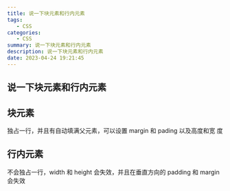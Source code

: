 ```yaml
---
title: 说一下块元素和行内元素
tags: 
   - CSS
categories: 
   - CSS
summary: 说一下块元素和行内元素
description: 说一下块元素和行内元素
date: 2023-04-24 19:21:45
---
```




## 说一下块元素和行内元素



## 块元素

独占一行，并且有自动填满父元素，可以设置 margin 和 pading 以及高度和宽 度 



## 行内元素

不会独占一行，width 和 height 会失效，并且在垂直方向的 padding 和 margin 会失效